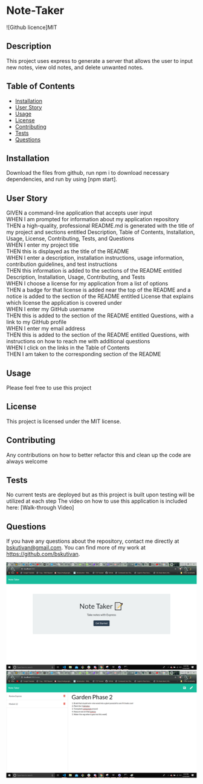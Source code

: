# Note-Taker
  ![Github licence]MIT
  ## Description
  This project uses express to generate a server that allows the user to input new notes, view old notes, and delete unwanted notes.
  ## Table of Contents
  * [Installation](#installation)
  * [User Story](#user-story)
  * [Usage](#usage)
  * [License](#license)
  * [Contributing](#contributing)
  * [Tests](#tests)
  * [Questions](#questions)
  ## Installation 
  Download the files from github, run npm i to download necessary dependencies, and run by using [npm start].
  ## User Story 
  GIVEN a command-line application that accepts user input<br />
  WHEN I am prompted for information about my application repository<br />
  THEN a high-quality, professional README.md is generated with the title of my project and sections entitled Description, Table of Contents, Installation, Usage, License, Contributing, Tests, and Questions<br />
  WHEN I enter my project title<br />
  THEN this is displayed as the title of the README<br />
  WHEN I enter a description, installation instructions, usage information, contribution guidelines, and test instructions<br />
  THEN this information is added to the sections of the README entitled Description, Installation, Usage, Contributing, and Tests<br />
  WHEN I choose a license for my application from a list of options<br />
  THEN a badge for that license is added near the top of the README and a notice is added to the section of the README entitled License that explains which license the application is covered under<br />
  WHEN I enter my GitHub username<br />
  THEN this is added to the section of the README entitled Questions, with a link to my GitHub profile<br />
  WHEN I enter my email address<br />
  THEN this is added to the section of the README entitled Questions, with instructions on how to reach me with additional questions<br />
  WHEN I click on the links in the Table of Contents<br />
  THEN I am taken to the corresponding section of the README<br />
  ## Usage
  Please feel free to use this project
   
  ## License
  This project is licensed under the MIT license.
  ## Contributing
  Any contributions on how to better refactor this and clean up the code are always welcome
  ## Tests
  No current tests are deployed but as this project is built upon testing will be utilized at each step
  The video on how to use this application is included here: 
  [Walk-through Video]
  ## Questions
  If you have any questions about the repository, contact me directly at bskutivan@gmail.com. You can find more of my work at https://github.com/bskutivan.
  
  ![](https://github.com/bskutivan/note-taker/blob/master/images/screenshot1.png)
  ![](https://github.com/bskutivan/note-taker/blob/master/images/screenshot2.png)
